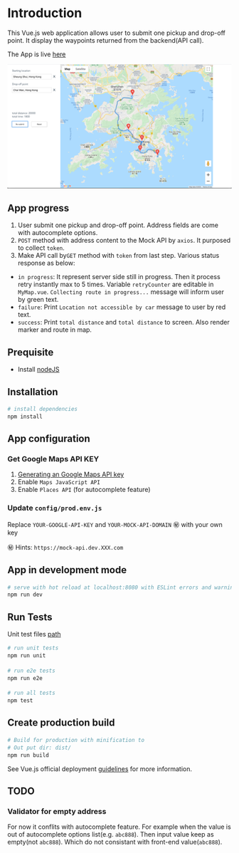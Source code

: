 

# Introduction

This Vue.js web application allows user to submit one pickup and drop-off point. It display the waypoints returned from the backend(API call).​

The App is live [here](https://haha-shop.netlify.com)

![enter image description here](src/assets/screen-capture.png)

## App progress
1.  User submit one pickup and drop-off point. Address fields are come with autocomplete options.
2. `POST` method with address content to the Mock API by `axios`. It purposed to collect `token`.
3. Make API call by`GET` method with `token` from last step. Various status response as below:
  - `in progress`: It represent server side still in progress. Then it process retry instantly max to 5 times. Variable `retryCounter` are editable in `MyMap.vue`. `Collecting route in progress...` message will inform user by green text.
  - `failure`: Print `Location not accessible by car` message to user by red text.
  - `success`: Print `total distance` and `total distance` to screen. Also render marker and route in map.

## Prequisite
- Install [nodeJS]([https://nodejs.org/en/download/](https://nodejs.org/en/download/))
## Installation
``` bash
# install dependencies
npm install
```
## App configuration
### Get Google Maps API KEY
1. [Generating an Google Maps API key](https://developers.google.com/maps/documentation/javascript/get-api-key)
2. Enable `Maps JavaScript API`
3. Enable `Places API` (for autocomplete feature)

### Update `config/prod.env.js`
Replace `YOUR-GOOGLE-API-KEY` and `YOUR-MOCK-API-DOMAIN` ㊙️ with your own key

㊙️ Hints: `https://mock-api.dev.XXX.com`
## App in development mode
``` bash
# serve with hot reload at localhost:8080 with ESLint errors and warnings
npm run dev
```
## Run Tests
Unit test files [path](test/unit/specs/)
``` bash
# run unit tests
npm run unit

# run e2e tests
npm run e2e

# run all tests
npm test
```
## Create production build
``` bash
# Build for production with minification to
# Out put dir: dist/
npm run build
```
See Vue.js official deployment [guidelines](https://cli.vuejs.org/guide/deployment.html) for more information.


## TODO
### Validator for empty address
For now it conflits with autocomplete feature. For example when the value is out of autocomplete options list(e.g. `abc888`). Then input value keep as empty(not `abc888`). Which do not consistant with front-end value(`abc888`).
